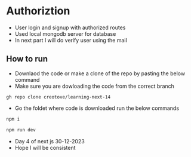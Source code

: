 # Authoriztion
- User login and signup with authorized routes
- Used local mongodb server for database
- In next part I will do verify user using the mail



## How to run

- Downlaod the code or make a clone of the repo by pasting the below command
- Make sure you are dowloading the code from the correct branch

```gh repo clone creotove/learning-next-14```

- Go the foldet where code is downloaded run the below commands
```bash
npm i
```
```bash
npm run dev
```
- Day 4 of next js 30-12-2023
- Hope I will be consistent